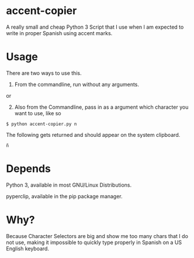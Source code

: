 # accent-copier

A really small and cheap Python 3 Script that I use when I am expected to write in proper Spanish using accent marks.

# Usage

There are two ways to use this.

1. From the commandline, run without any arguments.

or

2. Also from the Commandline, pass in as a argument which character you want to use, like so

`$ python accent-copier.py n`

The following gets returned and should appear on the system clipboard.

`ñ`

# Depends

Python 3, available in most GNU/Linux Distributions.

pyperclip, available in the pip package manager.

# Why?
Because Character Selectors are big and show me too many chars that I do not use, making it impossible to quickly type properly in Spanish on a US English keyboard.
